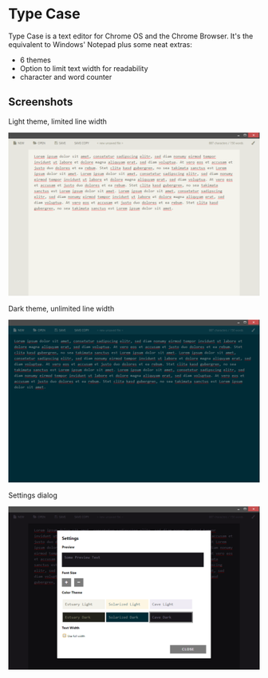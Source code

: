 # Type Case
Type Case is a text editor for Chrome OS and the Chrome Browser. It's the equivalent to Windows' Notepad plus some neat extras:

- 6 themes
- Option to limit text width for readability
- character and word counter

## Screenshots
Light theme, limited line width

![](type-case-01.png)

Dark theme, unlimited line width

![](type-case-02.png)

Settings dialog

![](type-case-03.png)